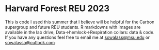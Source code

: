 # Harvard Forest REU 2023
This is code I used this summer that I believe will be helpful for the Carbon supergroup and future REU students. R markdowns with images are available in the lab drive, Data->hemlock->Respiration collars: data & code. If you have any questions feel free to email me at sowalass@msu.edu or sowalassa@outlook.com 
